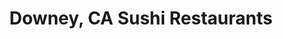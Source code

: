 ---
layout: city
title: Downey, CA Sushi Restaurants
permalink: /california/downey/
stateAbbr: CA
stateName: California
cityName: Downey

---